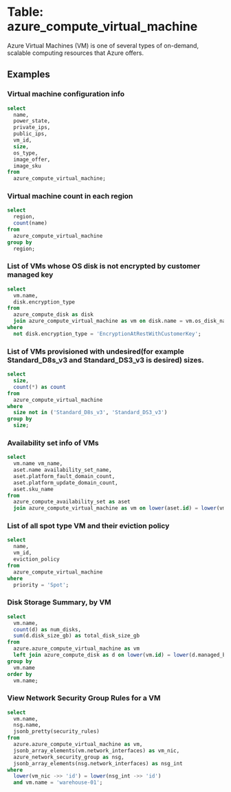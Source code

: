 # Table: azure_compute_virtual_machine

Azure Virtual Machines (VM) is one of several types of on-demand, scalable computing resources that Azure offers.

## Examples


### Virtual machine configuration info

```sql
select
  name,
  power_state,
  private_ips,
  public_ips,
  vm_id,
  size,
  os_type,
  image_offer,
  image_sku
from
  azure_compute_virtual_machine;
```


### Virtual machine count in each region

```sql
select
  region,
  count(name)
from
  azure_compute_virtual_machine
group by
  region;
```


### List of VMs whose OS disk is not encrypted by customer managed key

```sql
select
  vm.name,
  disk.encryption_type
from
  azure_compute_disk as disk
  join azure_compute_virtual_machine as vm on disk.name = vm.os_disk_name
where
  not disk.encryption_type = 'EncryptionAtRestWithCustomerKey';
```


### List of VMs provisioned with undesired(for example Standard_D8s_v3 and Standard_DS3_v3 is desired) sizes.

```sql
select
  size,
  count(*) as count
from
  azure_compute_virtual_machine
where
  size not in ('Standard_D8s_v3', 'Standard_DS3_v3')
group by
  size;
```


### Availability set info of VMs

```sql
select
  vm.name vm_name,
  aset.name availability_set_name,
  aset.platform_fault_domain_count,
  aset.platform_update_domain_count,
  aset.sku_name
from
  azure_compute_availability_set as aset
  join azure_compute_virtual_machine as vm on lower(aset.id) = lower(vm.availability_set_id);
```


### List of all spot type VM and their eviction policy

```sql
select
  name,
  vm_id,
  eviction_policy
from
  azure_compute_virtual_machine
where
  priority = 'Spot';
```


### Disk Storage Summary, by VM
```sql
select 
  vm.name,
  count(d) as num_disks,
  sum(d.disk_size_gb) as total_disk_size_gb
from 
  azure.azure_compute_virtual_machine as vm
  left join azure_compute_disk as d on lower(vm.id) = lower(d.managed_by)
group by 
  vm.name
order by
  vm.name;
```



### View Network Security Group Rules for a VM

```sql
select 
  vm.name,
  nsg.name,
  jsonb_pretty(security_rules)
from 
  azure.azure_compute_virtual_machine as vm,
  jsonb_array_elements(vm.network_interfaces) as vm_nic,
  azure_network_security_group as nsg,
  jsonb_array_elements(nsg.network_interfaces) as nsg_int
where
  lower(vm_nic ->> 'id') = lower(nsg_int ->> 'id')
  and vm.name = 'warehouse-01';
```

